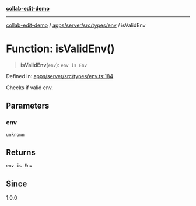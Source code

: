 [**collab-edit-demo**](../../../../../../README.md)

***

[collab-edit-demo](../../../../../../README.md) / [apps/server/src/types/env](../README.md) / isValidEnv

# Function: isValidEnv()

> **isValidEnv**(`env`): `env is Env`

Defined in: [apps/server/src/types/env.ts:184](https://github.com/austyle-io/pub-sub-demo/blob/00b2f1e9b947d5e964db5c3be9502513c4374263/apps/server/src/types/env.ts#L184)

Checks if valid env.

## Parameters

### env

`unknown`

## Returns

`env is Env`

## Since

1.0.0
